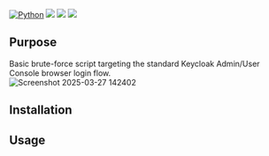 [![Python](https://img.shields.io/badge/Python-%E2%89%A5%203.12-yellow.svg)](https://www.python.org/) 
<img src="https://img.shields.io/badge/Developed%20on-kali%20linux-blueviolet">
<img src="https://img.shields.io/badge/Maintained%3F-Yes-96c40f">
<img src="https://img.shields.io/badge/Experimental-121212">

## Purpose
Basic brute-force script targeting the standard Keycloak Admin/User Console browser login flow.  
![Screenshot 2025-03-27 142402](https://github.com/user-attachments/assets/dd260042-3c4a-4ec1-a917-a42b7cddc11e)



## Installation


## Usage
